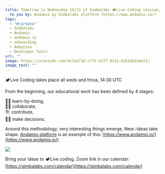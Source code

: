 ```yaml
---
title: Tomorrow is Wednesday 14/11 of Gimbalabs 🏕Live Coding session, brought
  to you by: Andamio by Gimbalabs platform (https://www.andamio.io/)
tags:
  - "#cardano"
  - Gimbalabs
  - Andamio
  - andamio.io
  - onboarding
  - Adoption
  - Developer Tools
url: ""
image: https://ucarecdn.com/dc1e2f16-cf75-41ff-911a-b1616b2aee11/
image_text: ""
---
```


🏕Live Coding takes place all weds and thrus, 14:30 UTC  
  
From the beginning, our educational work has been defined by 4 stages:  
  
🚣‍♀️ learn-by-doing,   
👩‍🏭 collaborate,   
🏗 contribute,  
🙋‍♀️ make decisions.  
  
Around this methodology, very interesting things emerge, New💡ideas take shape. [Andamio platform](https://www.andamio.io/) is an example of this: [https://www.andamio.io/](https://www.andamio.io/)

![](https://ucarecdn.com/349f4f28-4cf6-4ccc-9380-3514d50691c3/-/preview/-/format/auto/-/quality/smart/)  
  
Bring your ideas to 🏕Live coding. Zoom link in our calendar: [https://gimbalabs.com/calendar](https://gimbalabs.com/calendar)
